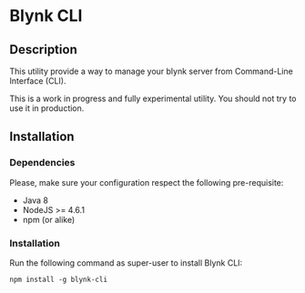 # Blynk CLI

## Description
This utility provide a way to manage your blynk server from Command-Line Interface (CLI).

This is a work in progress and fully experimental utility. You should not try to use it in production.

## Installation
### Dependencies
Please, make sure your configuration respect the following pre-requisite:

* Java 8
* NodeJS >= 4.6.1
* npm (or alike)

### Installation
Run the following command as super-user to install Blynk CLI:
```console
npm install -g blynk-cli
```